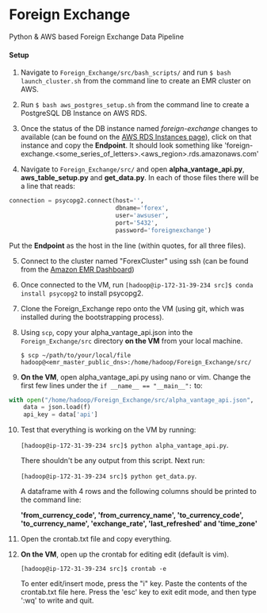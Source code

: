 # Foreign Exchange

Python & AWS based Foreign Exchange Data Pipeline

#### Setup

1. Navigate to `Foreign_Exchange/src/bash_scripts/` and run `$ bash launch_cluster.sh` from the command line to create an EMR cluster on AWS.

2. Run `$ bash aws_postgres_setup.sh` from the command line to create a PostgreSQL DB Instance on AWS RDS.

3. Once the status of the DB instance named *foreign-exchange* changes to available (can be found on the [AWS RDS Instances page](https://console.aws.amazon.com/rds/home?region=us-east-1#dbinstances:)), click on that instance and copy the **Endpoint**. It should look something like 'foreign-exchange.<some_series_of_letters>.<aws_region>.rds.amazonaws.com'

4. Navigate to `Foreign_Exchange/src/` and open **alpha_vantage_api.py**, **aws_table_setup.py** and **get_data.py**. In each of those files there will be a line that reads:

```python
connection = psycopg2.connect(host='',
                              dbname='forex',
                              user='awsuser',
                              port='5432',
                              password='foreignexchange')
```

Put the **Endpoint** as the host in the line (within quotes, for all three files).

5. Connect to the cluster named "ForexCluster" using ssh (can be found from the [Amazon EMR Dashboard](https://console.aws.amazon.com/elasticmapreduce/home?region=us-east-1#cluster-list:))

6. Once connected to the VM, run `[hadoop@ip-172-31-39-234 src]$ conda install psycopg2` to install psycopg2.

7. Clone the Foreign_Exchange repo onto the VM (using git, which was installed during the bootstrapping process).

8. Using `scp`, copy your alpha_vantage_api.json into the `Foreign_Exchange/src` directory **on the VM** from your local machine.

    `$ scp ~/path/to/your/local/file hadoop@<emr_master_public_dns>:/home/hadoop/Foreign_Exchange/src/`

9. **On the VM**, open alpha_vantage_api.py using nano or vim. Change the first few lines under the `if __name__ == "__main__":` to:

```python
with open("/home/hadoop/Foreign_Exchange/src/alpha_vantage_api.json", 'r') as f:
    data = json.load(f)
    api_key = data['api']
```

10. Test that everything is working on the VM by running:

    `[hadoop@ip-172-31-39-234 src]$ python alpha_vantage_api.py`.

    There shouldn't be any output from this script. Next run:

    `[hadoop@ip-172-31-39-234 src]$ python get_data.py`.

    A dataframe with 4 rows and the following columns should be printed to the command line:

    **'from_currency_code', 'from_currency_name', 'to_currency_code',
    'to_currency_name', 'exchange_rate', 'last_refreshed' and   'time_zone'**

11. Open the crontab.txt file and copy everything.

12. **On the VM**, open up the crontab for editing edit (default is vim).

    `[hadoop@ip-172-31-39-234 src]$ crontab -e`

    To enter edit/insert mode, press the "i" key. Paste the contents of the crontab.txt file here. Press the 'esc' key to exit edit mode, and then type ':wq' to write and quit.
